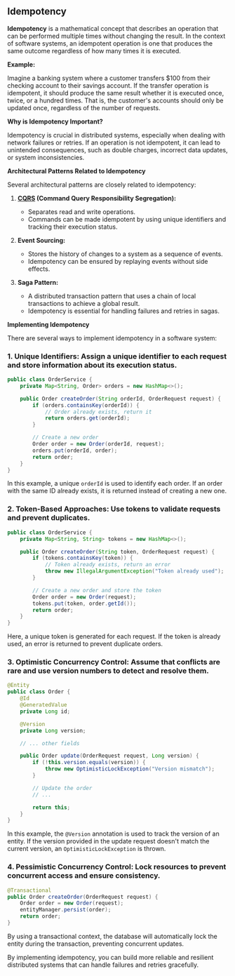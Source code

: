 ## Idempotency

**Idempotency** is a mathematical concept that describes an operation that can be performed multiple times without changing the result. In the context of software systems, an idempotent operation is one that produces the same outcome regardless of how many times it is executed.

**Example:**

Imagine a banking system where a customer transfers $100 from their checking account to their savings account. If the transfer operation is idempotent, it should produce the same result whether it is executed once, twice, or a hundred times. That is, the customer's accounts should only be updated once, regardless of the number of requests.

**Why is Idempotency Important?**

Idempotency is crucial in distributed systems, especially when dealing with network failures or retries. If an operation is not idempotent, it can lead to unintended consequences, such as double charges, incorrect data updates, or system inconsistencies.

**Architectural Patterns Related to Idempotency**

Several architectural patterns are closely related to idempotency:

1. **[CQRS](CQRS.md) (Command Query Responsibility Segregation):**
   * Separates read and write operations.
   * Commands can be made idempotent by using unique identifiers and tracking their execution status.

2. **Event Sourcing:**
   * Stores the history of changes to a system as a sequence of events.
   * Idempotency can be ensured by replaying events without side effects.

3. **Saga Pattern:**
   * A distributed transaction pattern that uses a chain of local transactions to achieve a global result.
   * Idempotency is essential for handling failures and retries in sagas.

**Implementing Idempotency**

There are several ways to implement idempotency in a software system:

### **1. Unique Identifiers:** Assign a unique identifier to each request and store information about its execution status.

```java
public class OrderService {
    private Map<String, Order> orders = new HashMap<>();

    public Order createOrder(String orderId, OrderRequest request) {
        if (orders.containsKey(orderId)) {
            // Order already exists, return it
            return orders.get(orderId);
        }

        // Create a new order
        Order order = new Order(orderId, request);
        orders.put(orderId, order);
        return order;
    }
}
```

In this example, a unique `orderId` is used to identify each order. If an order with the same ID already exists, it is returned instead of creating a new one.

### **2. Token-Based Approaches:** Use tokens to validate requests and prevent duplicates.

```java
public class OrderService {
    private Map<String, String> tokens = new HashMap<>();

    public Order createOrder(String token, OrderRequest request) {
        if (tokens.containsKey(token)) {
            // Token already exists, return an error
            throw new IllegalArgumentException("Token already used");
        }

        // Create a new order and store the token
        Order order = new Order(request);
        tokens.put(token, order.getId());
        return order;
    }
}
```

Here, a unique token is generated for each request. If the token is already used, an error is returned to prevent duplicate orders.

### **3. Optimistic Concurrency Control:** Assume that conflicts are rare and use version numbers to detect and resolve them.

```java
@Entity
public class Order {
    @Id
    @GeneratedValue
    private Long id;

    @Version
    private Long version;

    // ... other fields

    public Order update(OrderRequest request, Long version) {
        if (!this.version.equals(version)) {
            throw new OptimisticLockException("Version mismatch");
        }

        // Update the order
        // ...

        return this;
    }
}
```

In this example, the `@Version` annotation is used to track the version of an entity. If the version provided in the update request doesn't match the current version, an `OptimisticLockException` is thrown.

### **4. Pessimistic Concurrency Control:** Lock resources to prevent concurrent access and ensure consistency.

```java
@Transactional
public Order createOrder(OrderRequest request) {
    Order order = new Order(request);
    entityManager.persist(order);
    return order;
}
```

By using a transactional context, the database will automatically lock the entity during the transaction, preventing concurrent updates.

By implementing idempotency, you can build more reliable and resilient distributed systems that can handle failures and retries gracefully.
